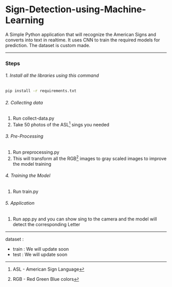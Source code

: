 # Sign-Detection-using-Machine-Learning

A Simple Python application that will recognize the American Signs and converts into text in realtime. It uses CNN to train the required models for prediction. The dataset is custom made.

---

### Steps

###### 1. Install all the libraries using this command

```bash
pip install -r requirements.txt
```

###### 2. Collecting data

1.  Run collect-data.py
1.  Take 50 photos of the ASL[^1] sings you needed

###### 3. Pre-Processing

1.  Run preprocessing.py
1.  This will transform all the RGB[^2] images to gray scaled images to improve the model training

###### 4. Training the Model

1.  Run train.py

###### 5. Application

1.  Run app.py and you can show sing to the camera and the model will detect the corresponding Letter

---

dataset :

- train : We will update soon
- test : We will update soon


[^1]: ASL - American Sign Language
[^2]: RGB - Red Green Blue colors
